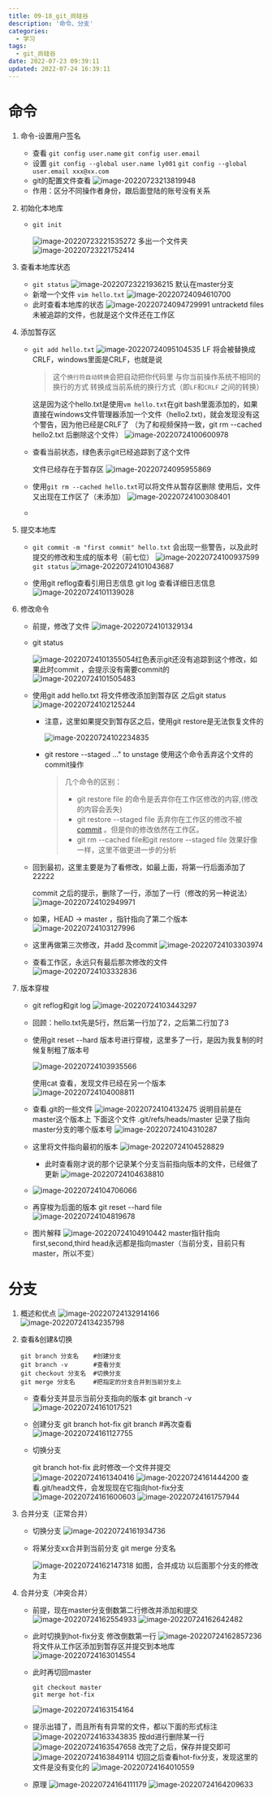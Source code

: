 ```yaml
---
title: 09-18_git_尚硅谷
description: '命令、分支'
categories:
  - 学习
tags:
  - git_尚硅谷
date: 2022-07-23 09:39:11
updated: 2022-07-24 16:39:11
---
```


# 命令

1. 命令-设置用户签名

   - 查看
      ```git config user.name```
      ```git config user.email```
   - 设置
     ```git config --global user.name ly001```
     ```git config --global user.email xxx@xx.com```
   - git的配置文件查看
     ![image-20220723213819948](https://raw.githubusercontent.com/lwmfjc/lwmfjc.github.io.resource/main/img/image-20220723213819948.png)
   - 作用：区分不同操作者身份，跟后面登陆的账号没有关系
   
2. 初始化本地库

   - ```git init ```

     ![image-20220723221535272](https://raw.githubusercontent.com/lwmfjc/lwmfjc.github.io.resource/main/img/image-20220723221535272.png)
     多出一个文件夹
     ![image-20220723221752414](https://raw.githubusercontent.com/lwmfjc/lwmfjc.github.io.resource/main/img/image-20220723221752414.png)
   
3. 查看本地库状态

   - ```git status```
     ![image-20220723221936215](https://raw.githubusercontent.com/lwmfjc/lwmfjc.github.io.resource/main/img/image-20220723221936215.png)
     默认在master分支
   - 新增一个文件
     ```vim hello.txt```
     ![image-20220724094610700](https://raw.githubusercontent.com/lwmfjc/lwmfjc.github.io.resource/main/img/image-20220724094610700.png)
   - 此时查看本地库的状态
     ![image-20220724094729991](https://raw.githubusercontent.com/lwmfjc/lwmfjc.github.io.resource/main/img/image-20220724094729991.png)
     untracketd files 未被追踪的文件，也就是这个文件还在工作区
   
4. 添加暂存区

   - ```git add hello.txt```
     ![image-20220724095104535](https://raw.githubusercontent.com/lwmfjc/lwmfjc.github.io.resource/main/img/image-20220724095104535.png)
     LF 将会被替换成 CRLF，windows里面是CRLF，也就是说

     > 这个`换行符自动转换`会把自动把你代码里 与你当前操作系统不相同的换行的方式 转换成当前系统的换行方式（即`LF`和`CRLF` 之间的转换）

     这是因为这个hello.txt是使用```vm hello.txt```在git bash里面添加的，如果直接在windows文件管理器添加一个文件（hello2.txt)，就会发现没有这个警告，因为他已经是CRLF了 （为了和视频保持一致，git rm --cached hello2.txt 后删除这个文件）
     ![image-20220724100600978](https://raw.githubusercontent.com/lwmfjc/lwmfjc.github.io.resource/main/img/image-20220724100600978.png)
     
   - 查看当前状态，绿色表示git已经追踪到了这个文件

     文件已经存在于暂存区
     ![image-20220724095955869](https://raw.githubusercontent.com/lwmfjc/lwmfjc.github.io.resource/main/img/image-20220724095955869.png)
     
   - 使用```git rm --cached hello.txt```可以将文件从暂存区删除
     使用后，文件又出现在工作区了（未添加）
     ![image-20220724100308401](https://raw.githubusercontent.com/lwmfjc/lwmfjc.github.io.resource/main/img/image-20220724100308401.png)

   - 

5. 提交本地库

   - ```git commit -m "first commit" hello.txt```
     会出现一些警告，以及此时提交的修改和生成的版本号（前七位）
     ![image-20220724100937599](https://raw.githubusercontent.com/lwmfjc/lwmfjc.github.io.resource/main/img/image-20220724100937599.png)
     ```git status```
     ![image-20220724101043687](https://raw.githubusercontent.com/lwmfjc/lwmfjc.github.io.resource/main/img/image-20220724101043687.png)

   - 使用git reflog查看引用日志信息 
     git log 查看详细日志信息
     ![image-20220724101139028](https://raw.githubusercontent.com/lwmfjc/lwmfjc.github.io.resource/main/img/image-20220724101139028.png)

6. 修改命令

   - 前提，修改了文件
     ![image-20220724101329134](https://raw.githubusercontent.com/lwmfjc/lwmfjc.github.io.resource/main/img/image-20220724101329134.png)

   - git status

     ![image-20220724101355054](https://raw.githubusercontent.com/lwmfjc/lwmfjc.github.io.resource/main/img/image-20220724101355054.png)红色表示git还没有追踪到这个修改，如果此时commit ，会提示没有需要commit的
     ![image-20220724101505483](https://raw.githubusercontent.com/lwmfjc/lwmfjc.github.io.resource/main/img/image-20220724101505483.png)

   - 使用git add hello.txt 将文件修改添加到暂存区
     之后git status
     ![image-20220724102125244](https://raw.githubusercontent.com/lwmfjc/lwmfjc.github.io.resource/main/img/image-20220724102125244.png)

     - 注意，这里如果提交到暂存区之后，使用git restore是无法恢复文件的

       ![image-20220724102234835](https://raw.githubusercontent.com/lwmfjc/lwmfjc.github.io.resource/main/img/image-20220724102234835.png)

     - git restore --staged <file>..." to unstage
       使用这个命令丢弃这个文件的commit操作

       >  几个命令的区别：
       >
       > - git restore file 的命令是丢弃你在工作区修改的内容,(修改的内容会丢失)
       > - git restore --staged file 丢弃你在工作区的修改不被[commit](https://so.csdn.net/so/search?q=commit&spm=1001.2101.3001.7020) 。但是你的修改依然在工作区。
       > - git rm --cached file和git restore --staged file 效果好像一样，这里不做更进一步的分析

   - 回到最初，这里主要是为了看修改，如最上面，将第一行后面添加了22222

     commit 之后的提示，删除了一行，添加了一行（修改的另一种说法）
     ![image-20220724102949971](https://raw.githubusercontent.com/lwmfjc/lwmfjc.github.io.resource/main/img/image-20220724102949971.png)

   - 如果，HEAD -> master ，指针指向了第二个版本
     ![image-20220724103127996](https://raw.githubusercontent.com/lwmfjc/lwmfjc.github.io.resource/main/img/image-20220724103127996.png)

   - 这里再做第三次修改，并add 及commit
     ![image-20220724103303974](https://raw.githubusercontent.com/lwmfjc/lwmfjc.github.io.resource/main/img/image-20220724103303974.png)

   - 查看工作区，永远只有最后那次修改的文件
     ![image-20220724103332836](https://raw.githubusercontent.com/lwmfjc/lwmfjc.github.io.resource/main/img/image-20220724103332836.png)

7. 版本穿梭

   - git reflog和git log
     ![image-20220724103443297](https://raw.githubusercontent.com/lwmfjc/lwmfjc.github.io.resource/main/img/image-20220724103443297.png)

   - 回顾：hello.txt先是5行，然后第一行加了2，之后第二行加了3

   - 使用git reset --hard 版本号进行穿梭，这里多了一行，是因为我复制的时候复制粗了版本号

     ![image-20220724103935566](https://raw.githubusercontent.com/lwmfjc/lwmfjc.github.io.resource/main/img/image-20220724103935566.png)

     使用cat 查看，发现文件已经在另一个版本
     ![image-20220724104008811](https://raw.githubusercontent.com/lwmfjc/lwmfjc.github.io.resource/main/img/image-20220724104008811.png)

   - 查看.git的一些文件
     ![image-20220724104132475](https://raw.githubusercontent.com/lwmfjc/lwmfjc.github.io.resource/main/img/image-20220724104132475.png)
     说明目前是在master这个版本上
     下面这个文件 .git/refs/heads/master 记录了指向master分支的哪个版本号
     ![image-20220724104310287](https://raw.githubusercontent.com/lwmfjc/lwmfjc.github.io.resource/main/img/image-20220724104310287.png)

   - 这里将文件指向最初的版本
     ![image-20220724104528829](https://raw.githubusercontent.com/lwmfjc/lwmfjc.github.io.resource/main/img/image-20220724104528829.png)

     - 此时查看刚才说的那个记录某个分支当前指向版本的文件，已经做了更新
       ![image-20220724104638810](https://raw.githubusercontent.com/lwmfjc/lwmfjc.github.io.resource/main/img/image-20220724104638810.png)

   - ![image-20220724104706066](https://raw.githubusercontent.com/lwmfjc/lwmfjc.github.io.resource/main/img/image-20220724104706066.png)

   - 再穿梭为后面的版本
     git reset --hard file
     ![image-20220724104819678](https://raw.githubusercontent.com/lwmfjc/lwmfjc.github.io.resource/main/img/image-20220724104819678.png)

   - 图片解释
     ![image-20220724104910442](https://raw.githubusercontent.com/lwmfjc/lwmfjc.github.io.resource/main/img/image-20220724104910442.png)
     master指针指向first,second,third
     head永远都是指向master（当前分支，目前只有master，所以不变）

# 分支

1. 概述和优点
   ![image-20220724132914166](https://raw.githubusercontent.com/lwmfjc/lwmfjc.github.io.resource/main/img/image-20220724132914166.png)
   ![image-20220724134235798](https://raw.githubusercontent.com/lwmfjc/lwmfjc.github.io.resource/main/img/image-20220724134235798.png)
   
2. 查看&创建&切换

   ```shell
   git branch 分支名    #创建分支
   git branch -v       #查看分支
   git checkout 分支名  #切换分支
   git merge 分支名     #把指定的分支合并到当前分支上
   ```

   - 查看分支并显示当前分支指向的版本
     git branch -v 
     ![image-20220724161017521](https://raw.githubusercontent.com/lwmfjc/lwmfjc.github.io.resource/main/img/image-20220724161017521.png)

   - 创建分支
     git branch hot-fix
     git branch #再次查看
     ![image-20220724161127755](https://raw.githubusercontent.com/lwmfjc/lwmfjc.github.io.resource/main/img/image-20220724161127755.png)

   - 切换分支

     git branch hot-fix 
     此时修改一个文件并提交
     ![image-20220724161340416](https://raw.githubusercontent.com/lwmfjc/lwmfjc.github.io.resource/main/img/image-20220724161340416.png)
     ![image-20220724161444200](https://raw.githubusercontent.com/lwmfjc/lwmfjc.github.io.resource/main/img/image-20220724161444200.png)
     查看.git/head文件，会发现现在它指向hot-fix分支
     ![image-20220724161600603](https://raw.githubusercontent.com/lwmfjc/lwmfjc.github.io.resource/main/img/image-20220724161600603.png)
     ![image-20220724161757944](https://raw.githubusercontent.com/lwmfjc/lwmfjc.github.io.resource/main/img/image-20220724161757944.png)

     

3. 合并分支（正常合并）

   - 切换分支
     ![image-20220724161934736](https://raw.githubusercontent.com/lwmfjc/lwmfjc.github.io.resource/main/img/image-20220724161934736.png)

   - 将某分支xx合并到当前分支
     git merge 分支名

     ![image-20220724162147318](https://raw.githubusercontent.com/lwmfjc/lwmfjc.github.io.resource/main/img/image-20220724162147318.png)
     如图，合并成功
     以后面那个分支的修改为主

4. 合并分支（冲突合并） 

   - 前提，现在master分支倒数第二行修改并添加和提交
     ![image-20220724162554933](https://raw.githubusercontent.com/lwmfjc/lwmfjc.github.io.resource/main/img/image-20220724162554933.png)
     ![image-20220724162642482](https://raw.githubusercontent.com/lwmfjc/lwmfjc.github.io.resource/main/img/image-20220724162642482.png)

   - 此时切换到hot-fix分支
     修改倒数第一行
     ![image-20220724162857236](https://raw.githubusercontent.com/lwmfjc/lwmfjc.github.io.resource/main/img/image-20220724162857236.png)
     将文件从工作区添加到暂存区并提交到本地库
     ![image-20220724163014554](https://raw.githubusercontent.com/lwmfjc/lwmfjc.github.io.resource/main/img/image-20220724163014554.png)

   - 此时再切回master

     ```shell
     git checkout master
     git merge hot-fix
     ```

     ![image-20220724163154164](https://raw.githubusercontent.com/lwmfjc/lwmfjc.github.io.resource/main/img/image-20220724163154164.png)

   - 提示出错了，而且所有有异常的文件，都以下面的形式标注
     ![image-20220724163343835](https://raw.githubusercontent.com/lwmfjc/lwmfjc.github.io.resource/main/img/image-20220724163343835.png)
     按dd进行删除某一行
     ![image-20220724163547658](https://raw.githubusercontent.com/lwmfjc/lwmfjc.github.io.resource/main/img/image-20220724163547658.png)
     改完了之后，保存并提交即可
     ![image-20220724163849114](https://raw.githubusercontent.com/lwmfjc/lwmfjc.github.io.resource/main/img/image-20220724163849114.png)
     切回之后查看hot-fix分支，发现这里的文件是没有变化的
     ![image-20220724164010559](https://raw.githubusercontent.com/lwmfjc/lwmfjc.github.io.resource/main/img/image-20220724164010559.png)

   - 原理
     ![image-20220724164111179](https://raw.githubusercontent.com/lwmfjc/lwmfjc.github.io.resource/main/img/image-20220724164111179.png)
     ![image-20220724164209633](https://raw.githubusercontent.com/lwmfjc/lwmfjc.github.io.resource/main/img/image-20220724164209633.png)